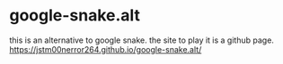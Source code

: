 # google-snake.alt
this is an alternative to google snake. the site to play it is a github page. https://jstm00nerror264.github.io/google-snake.alt/
